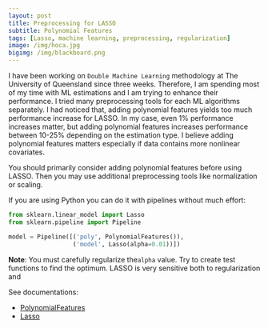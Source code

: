 ```yaml
---
layout: post
title: Preprocessing for LASSO
subtitle: Polynomial Features
tags: [Lasso, machine learning, preprocessing, regularization]
image: /img/hoca.jpg
bigimg: /img/blackboard.png
---
```


I have been working on `Double Machine Learning` methodology at The University of Queensland since three weeks. Therefore, I am spending most of my time with ML estimations and I am trying to enhance their performance. I tried many preprocessing tools for each ML algorithms separately. I had noticed that, adding polynomial features yields too much performance increase for LASSO. In my case, even 1% performance increases matter, but adding polynomial features increases performance between 10-25% depending on the estimation type. I believe adding polynomial features matters especially if data contains more nonlinear covariates. 

You should primarily consider adding polynomial features before using LASSO. Then you may use additional preprocessing tools like normalization or scaling. 

If you are using Python you can do it with pipelines without much effort:

```python
from sklearn.linear_model import Lasso
from sklearn.pipeline import Pipeline

model = Pipeline([('poly', PolynomialFeatures()), 
                  ('model', Lasso(alpha=0.01))])
```

**Note**: You must carefully regularize the`alpha` value. Try to create test functions to find the optimum.  LASSO is very sensitive both to regularization and 

See documentations:

- [PolynomialFeatures](http://scikit-learn.org/stable/modules/generated/sklearn.preprocessing.PolynomialFeatures.html)
- [Lasso](http://scikit-learn.org/stable/modules/generated/sklearn.linear_model.Lasso.html)